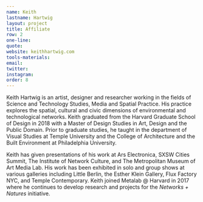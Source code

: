 ```yaml
---
name: Keith
lastname: Hartwig
layout: project
title: Affiliate
row: 2
one-line: 
quote: 
website: keithhartwig.com
tools-materials:
email:
twitter:
instagram:
order: 8
---
```

Keith Hartwig is an artist, designer and researcher working in the fields of Science and Technology Studies, Media and Spatial Practice. His practice explores the spatial, cultural and civic dimensions of environmental and technological networks. Keith graduated from the Harvard Graduate School of Design in 2018 with a Master of Design Studies in Art, Design and the Public Domain. Prior to graduate studies, he taught in the department of Visual Studies at Temple University and the College of Architecture and the Built Environment at Philadelphia University.

Keith has given presentations of his work at Ars Electronica, SXSW Cities Summit, The Institute of Network Culture, and The Metropolitan Museum of Art Media Lab. His work has been exhibited in solo and group shows at various galleries including Little Berlin, the Esther Klein Gallery, Flux Factory NYC, and Temple Contemporary. Keith joined Metalab @ Harvard in 2017 where he continues to develop research and projects for the *Networks + Natures* initiative.